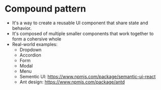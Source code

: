 # Compound pattern

- It's a way to create a reusable UI component that share state and behavior.
- It's composed of multiple smaller components that work together to form a cohersive whole
- Real-world examples:
  - Dropdown
  - Accordion
  - Form
  - Modal
  - Menu
  - Sementic UI: https://www.npmjs.com/package/semantic-ui-react
  - Ant design: https://www.npmjs.com/package/antd
  